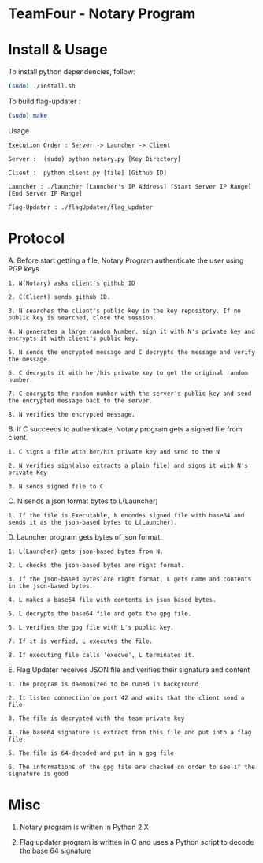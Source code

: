 # TeamFour - Notary Program

# Install & Usage    
    
To install python dependencies, follow:
    
```bash
(sudo) ./install.sh
```

To build flag-updater :
   
```bash
(sudo) make
```

Usage
    
    Execution Order : Server -> Launcher -> Client

    Server :  (sudo) python notary.py [Key Directory]

    Client :  python client.py [file] [Github ID]

    Launcher : ./launcher [Launcher's IP Address] [Start Server IP Range] [End Server IP Range]

    Flag-Updater : ./flagUpdater/flag_updater    

# Protocol
A. Before start getting a file, Notary Program authenticate the user using PGP keys.

    1. N(Notary) asks client's github ID
    
    2. C(Client) sends github ID.
    
    3. N searches the client's public key in the key repository. If no public key is searched, close the session.
    
    4. N generates a large random Number, sign it with N's private key and encrypts it with client's public key.
    
    5. N sends the encrypted message and C decrypts the message and verify the message.
    
    6. C decrypts it with her/his private key to get the original random number.
    
    7. C encrypts the random number with the server's public key and send the encrypted message back to the server.
    
    8. N verifies the encrypted message.
        

B. If C succeeds to authenticate, Notary program gets a signed file from client.

    1. C signs a file with her/his private key and send to the N
        
    2. N verifies sign(also extracts a plain file) and signs it with N's private Key
    
    3. N sends signed file to C
    
C. N sends a json format bytes to L(Launcher)

    1. If the file is Executable, N encodes signed file with base64 and sends it as the json-based bytes to L(Launcher).    

D. Launcher program gets bytes of json format.

    1. L(Launcher) gets json-based bytes from N.

    2. L checks the json-based bytes are right format.
    
    3. If the json-based bytes are right format, L gets name and contents in the json-based bytes.

    4. L makes a base64 file with contents in json-based bytes.

    5. L decrypts the base64 file and gets the gpg file.

    6. L verifies the gpg file with L's public key.

    7. If it is verfied, L executes the file.

    8. If executing file calls 'execve', L terminates it.

 E. Flag Updater receives JSON file and verifies their signature and content

    1. The program is daemonized to be runed in background

    2. It listen connection on port 42 and waits that the client send a file

    3. The file is decrypted with the team private key 

    4. The base64 signature is extract from this file and put into a flag file

    5. The file is 64-decoded and put in a gpg file

    6. The informations of the gpg file are checked on order to see if the signature is good

# Misc

1. Notary program is written in Python 2.X

2. Flag updater program is written in C and uses a Python script to decode the  base 64 signature

